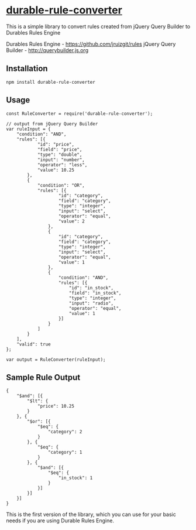 # [durable-rule-converter](https://github.com/aravindnc/durable-rule-converter)

This is a simple library to convert rules created from jQuery Query Builder to Durables Rules Engine

Durables Rules Engine - https://github.com/jruizgit/rules
jQuery Query Builder - http://querybuilder.js.org

## Installation

  `npm install durable-rule-converter`

## Usage

    const RuleConverter = require('durable-rule-converter');

    // output from jQuery Query Builder
    var ruleInput = {
        "condition": "AND",
        "rules": [{
                "id": "price",
                "field": "price",
                "type": "double",
                "input": "number",
                "operator": "less",
                "value": 10.25
            },
            {
                "condition": "OR",
                "rules": [{
                        "id": "category",
                        "field": "category",
                        "type": "integer",
                        "input": "select",
                        "operator": "equal",
                        "value": 2
                    },
                    {
                        "id": "category",
                        "field": "category",
                        "type": "integer",
                        "input": "select",
                        "operator": "equal",
                        "value": 1
                    },
                    {
                        "condition": "AND",
                        "rules": [{
                            "id": "in_stock",
                            "field": "in_stock",
                            "type": "integer",
                            "input": "radio",
                            "operator": "equal",
                            "value": 1
                        }]
                    }
                ]
            }
        ],
        "valid": true
    };

    var output = RuleConverter(ruleInput);

## Sample Rule Output

    {
        "$and": [{
            "$lt": {
                "price": 10.25
            }
        }, {
            "$or": [{
                "$eq": {
                    "category": 2
                }
            }, {
                "$eq": {
                    "category": 1
                }
            }, {
                "$and": [{
                    "$eq": {
                        "in_stock": 1
                    }
                }]
            }]
        }]
    }

This is the first version of the library, which you can use for your basic needs if you are using Durable Rules Engine.